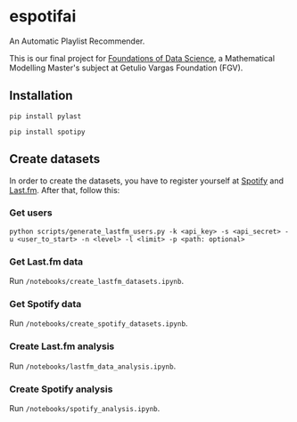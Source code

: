 # espotifai

An Automatic Playlist Recommender.

This is our final project for [Foundations of Data Science](https://emap.fgv.br/disciplina/mestrado/fundamentos-de-ciencia-de-dados), a Mathematical Modelling Master's subject at Getulio Vargas Foundation (FGV).

## Installation

`pip install pylast`

`pip install spotipy`

## Create datasets

In order to create the datasets, you have to register yourself at [Spotify](https://developer.spotify.com/documentation/web-api/) and [Last.fm](https://www.last.fm/api/). After that, follow this:

### Get users

`python scripts/generate_lastfm_users.py -k <api_key> -s <api_secret> -u <user_to_start> -n <level> -l <limit> -p <path: optional>`

### Get Last.fm data

Run `/notebooks/create_lastfm_datasets.ipynb`.

### Get Spotify data

Run `/notebooks/create_spotify_datasets.ipynb`.

### Create Last.fm analysis

Run `/notebooks/lastfm_data_analysis.ipynb`.

### Create Spotify analysis

Run `/notebooks/spotify_analysis.ipynb`.
